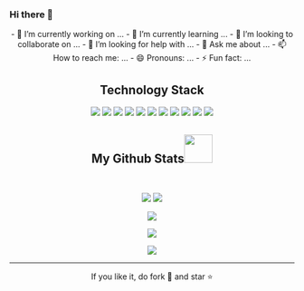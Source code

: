 ### Hi there 👋

<!--
**nitinrai17/nitinrai17** is a ✨ _special_ ✨ repository because its `README.md` (this file) appears on your GitHub profile.
Here are some ideas to get you started:
-->

<p align="center">
- 🔭 I’m currently working on ...
- 🌱 I’m currently learning ...
- 👯 I’m looking to collaborate on ...
- 🤔 I’m looking for help with ...
- 💬 Ask me about ...
- 📫 How to reach me: ...
- 😄 Pronouns: ...
- ⚡ Fun fact: ...
</p>

<h2 align="center">Technology Stack </h2>

<p align="center">
<img src="https://img.shields.io/badge/C-00599C?style=flat-square&logo=c&logoColor=white"/>
<img src="https://img.shields.io/badge/-java-E34A86?style=flat-square&logo=java"/>

<img src="https://img.shields.io/badge/-HTML5-E34F26?style=flat-square&logo=html5&logoColor=white"/>
<img src="https://img.shields.io/badge/-CSS3-1572B6?style=flat-square&logo=springboot"/>

<img src="https://img.shields.io/badge/-JavaScript-black?style=flat-square&logo=javascript"/>
<img src="https://img.shields.io/badge/-Nodejs-black?style=flat-square&logo=Node.js"/>
<img src="https://img.shields.io/badge/-React-black?style=flat-square&logo=react"/>
<img src="https://img.shields.io/badge/-MongoDB-black?style=flat-square&logo=mongodb"/>
<img src="https://img.shields.io/badge/-MySQL-black?style=flat-square&logo=mysql"/>
<img src="https://img.shields.io/badge/-Git-black?style=flat-square&logo=git"/>
<img src="https://img.shields.io/badge/-GitHub-black?style=flat-square&logo=github"/>
</p>

<p align="center">
<a href="mailto: nitinrai17@gmail.com">
</a>
<a href="https://in.linkedin.com/in/nitinrai17">
</a>
</p>

<h2 align="center">
  My Github Stats<img src="https://media.giphy.com/media/VgCDAzcKvsR6OM0uWg/giphy.gif" width="50">
</h2>
 
<br>

<p align = "center">
  <img  src = "https://github-readme-stats.vercel.app/api?username=nitinrai17&show_icons=true&theme=radical&line_height=27">
  <img src = "https://github-readme-stats.vercel.app/api/top-langs/?username=nitinrai17&layout=compact&hide=javascript,html,css,java,shaderlab,kotlin,hlsl&theme=radical">
  
</p>
<p align = "center">
<img src = "https://github-profile-trophy.vercel.app/?username=nitinrai17&theme=radical">
</p>
<p align = "center">
 <img  src="https://github-readme-streak-stats.herokuapp.com/?user=nitinrai17&show_icons=true&locale=en&layout=compact&theme=radical&line_height=0" />
</p>
<p align = "center">
 <img  src="https://komarev.com/ghpvc/?username=nitinrai17&color=green" />
</p>

 
<hr>
<p align="center">If you like it, do fork 🍴 and star ⭐</p>

